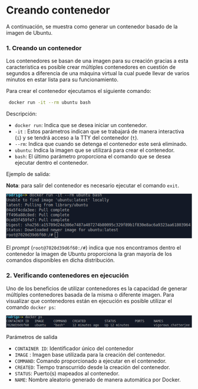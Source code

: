 # Creando contenedor

A continuación, se muestra como generar un contenedor basado de la imagen de Ubuntu.

### 1. Creando un contenedor

Los contenedores se basan de una imagen para su creación gracias a esta caracteristica es posible crear múltiples contenedores en cuestión de segundos a diferencia de una máquina virtual la cual puede llevar de varios minutos en estar lista para su funcionamiento.

Para crear el contenedor ejecutamos el siguiente comando:


```bash
 docker run -it --rm ubuntu bash
 ```

Descripción:

- `docker run`: Indica que se desea iniciar un contenedor.
- `-it` : Estos parámetros indican que se trabajará de manera interactiva (`i`) y se tendrá acceso a la TTY del contenedor (`t`).
- `--rm`: Indica que cuando se detenga el contenedor este será eliminado.
- `ubuntu`: Indica la imagen que se utilizará para crear el contenedor.
- `bash`:  El último parámetro proporciona el comando que se desea ejecutar dentro el contenedor.

Ejemplo de salida:

**Nota**: para salir del contenedor es necesario ejecutar el comando `exit`.

![run_ubuntu.png](miscellaneous/docker_run_ubuntu.png)

El *prompt* (`root@7020d39d6f60:/#`) indica que nos encontramos dentro el contenedor la imagen de Ubuntu proporciona la gran mayoría de los comandos disponibles en dicha distribución.


### 2. Verificando contenedores en ejecución

Uno de los beneficios de utilizar contenedores es la capacidad de generar múltiples contenedores basada de la misma o diferente imagen.
Para visualizar que contenedores están en ejecución es posible utilizar el comando `docker ps`:


![docker_ps.png](miscellaneous/docker_ps.png)

Parámetros de salida

- `CONTAINER ID`: Identificador único del contenedor
- `IMAGE` : Imagen base utilizada para la creación del contenedor.
- `COMMAND`: Comando proporcionado a ejecutar en el contenedor.
- `CREATED`: Tiempo transcurrido desde la creación del contenedor.
- `STATUS`: Puerto(s) mapeados al contenedor.
- `NAME`: Nombre aleatorio generado de manera automática por Docker.


